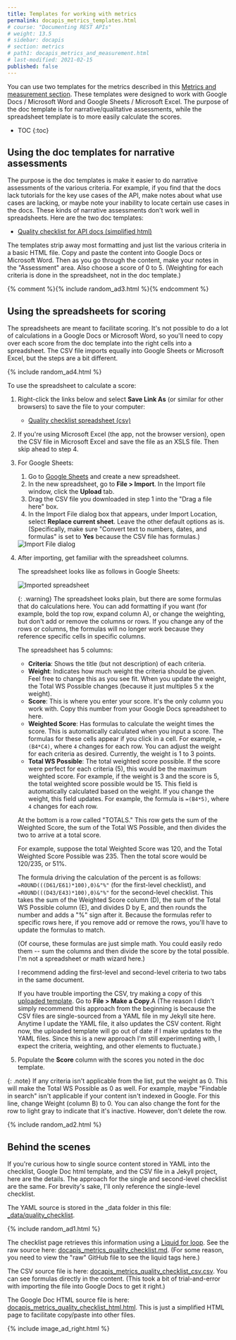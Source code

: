 ```yaml
---
title: Templates for working with metrics
permalink: docapis_metrics_templates.html
# course: "Documenting REST APIs"
# weight: 13.5
# sidebar: docapis
# section: metrics
# path1: docapis_metrics_and_measurement.html
# last-modified: 2021-02-15
published: false
---
```


<!-- note: I unpublished this page b/c this method of scoring didn't seem to work well in practice. -->

You can use two templates for the metrics described in this [Metrics and measurement section](docapis_metrics_and_measurement.html). These templates were designed to work with Google Docs / Microsoft Word and Google Sheets / Microsoft Excel. The purpose of the doc template is for narrative/qualitative assessments, while the spreadsheet template is to more easily calculate the scores.

* TOC
{:toc}  

## Using the doc templates for narrative assessments

The purpose is the doc templates is make it easier to do narrative assessments of the various criteria. For example, if you find that the docs lack tutorials for the key use cases of the API, make notes about what use cases are lacking, or maybe note your inability to locate certain use cases in the docs. These kinds of narrative assessments don't work well in spreadsheets. Here are the two doc templates:

* [Quality checklist for API docs (simplified html)](https://idratherbewriting.com/learnapidoc/docs/metrics_and_measurement/docapis_quality_checklist_html.html)

The templates strip away most formatting and just list the various criteria in a basic HTML file. Copy and paste the content into Google Docs or Microsoft Word. Then as you go through the content, make your notes in the "Assessment" area. Also choose a score of 0 to 5. (Weighting for each criteria is done in the spreadsheet, not in the doc template.)

{% comment %}{% include random_ad3.html %}{% endcomment %}

## Using the spreadsheets for scoring

The spreadsheets are meant to facilitate scoring. It's not possible to do a lot of calculations in a Google Docs or Microsoft Word, so you'll need to copy over each score from the doc template into the right cells into a spreadsheet. The CSV file imports equally into Google Sheets or Microsoft Excel, but the steps are a bit different.

{% include random_ad4.html %}

To use the spreadsheet to calculate a score:

1.  Right-click the links below and select **Save Link As** (or similar for other browsers) to save the file to your computer:

    * [Quality checklist spreadsheet (csv)](https://idratherbewriting.com/learnapidoc/docs/metrics_and_measurement/docapis_quality_checklist_csv.csv)

2.  If you're using Microsoft Excel (the app, not the browser version), open the CSV file in Microsoft Excel and save the file as an XSLS file. Then skip ahead to step 4.
3.  For Google Sheets:
    1. Go to [Google Sheets](https://docs.google.com/spreadsheets/) and create a new spreadsheet.
    2.  In the new spreadsheet, go to **File > Import**. In the Import file window, click the **Upload** tab.
    3.  Drag the CSV file you downloaded in step 1 into the "Drag a file here" box.
    4.  In the Import File dialog box that appears, under Import Location, select **Replace current sheet**. Leave the other default options as is. (Specifically, make sure "Convert text to numbers, dates, and formulas" is set to **Yes** because the CSV file has formulas.)

    <img src="{{site.media}}/import_file_spreadsheet2.png" class="small" alt="Import File dialog" />

4.  After importing, get familiar with the spreadsheet columns.

    The spreadsheet looks like as follows in Google Sheets:

    <img src="{{site.media}}/spreadsheet_thumbnail_metrics.png" alt="Imported spreadsheet" />

    {: .warning}
    The spreadsheet looks plain, but there are some formulas that do calculations here. You can add formatting if you want (for example, bold the top row, expand column A), or change the weighting, but don't add or remove the columns or rows. If you change any of the rows or columns, the formulas will no longer work because they reference specific cells in specific columns.

    The spreadsheet has 5 columns:

    * **Criteria**: Shows the title (but not description) of each criteria.
    * **Weight**: Indicates how much weight the criteria should be given. Feel free to change this as you see fit. When you update the weight, the Total WS Possible changes (because it just multiples 5 x the weight).
    * **Score**: This is where you enter your score. It's the only column you work with. Copy this number from your Google Docs spreadsheet to here.
    * **Weighted Score**: Has formulas to calculate the weight times the score. This is automatically calculated when you input a score. The formulas for these cells appear if you click in a cell. For example, `=(B4*C4)`, where `4` changes for each row. You can adjust the weight for each criteria as desired. Currently, the weight is 1 to 3 points.
    * **Total WS Possible**: The total weighted score possible. If the score were perfect for each criteria (5), this would be the maximum weighted score. For example, if the weight is 3 and the score is 5, the total weighted score possible would be 15. This field is automatically calculated based on the weight. If you change the weight, this field updates. For example, the formula is `=(B4*5)`, where `4` changes for each row.

    At the bottom is a row called "TOTALS." This row gets the sum of the Weighted Score, the sum of the Total WS Possible, and then divides the two to arrive at a total score.

    For example, suppose the total Weighted Score was 120, and the Total Weighted Score Possible was 235. Then the total score would be 120/235, or 51%.

    The formula driving the calculation of the percent is as follows: `=ROUND(((D61/E61)*100),0)&"%"` (for the first-level checklist), and `=ROUND(((D43/E43)*100),0)&"%"` for the second-level checklist. This takes the sum of the Weighted Score column (D), the sum of the Total WS Possible column (E), and divides D by E, and then rounds the number and adds a "%" sign after it. Because the formulas refer to specific rows here, if you remove add or remove the rows, you'll have to update the formulas to match.

    (Of course, these formulas are just simple math. You could easily redo them -- sum the columns and then divide the score by the total possible. I'm not a spreadsheet or math wizard here.)

    I recommend adding the first-level and second-level criteria to two tabs in the same document.

    If you have trouble importing the CSV, try making a copy of this [uploaded template](https://docs.google.com/spreadsheets/d/1eX7OlcbfV6tPyF1YAEPYyU2GpWak8rYvpEOjTS1ZjZY/edit?usp=sharing). Go to **File > Make a Copy**.A (The reason I didn't simply recommend this approach from the beginning is because the CSV files are single-sourced from a YAML file in my Jekyll site here. Anytime I update the YAML file, it also updates the CSV content. Right now, the uploaded template will go out of date if I make updates to the YAML files. Since this is a new approach I'm still experimenting with, I expect the criteria, weighting, and other elements to fluctuate.)

5.  Populate the **Score** column with the scores you noted in the doc template.

{: .note} If any criteria isn't applicable from the list, put the weight as 0. This will make the Total WS Possible as 0 as well. For example, maybe "Findable in search" isn't applicable if your content isn't indexed in Google. For this line, change Weight (column B) to 0. You can also change the font for the row to light gray to indicate that it's inactive. However, don't delete the row.

{% include random_ad2.html %}

## Behind the scenes

If you're curious how to single source content stored in YAML into the checklist, Google Doc html template, and the CSV file in a Jekyll project, here are the details. The approach for the single and second-level checklist are the same. For brevity's sake, I'll only reference the single-level checklist.

The YAML source is stored in the _data folder in this file: [_data/quality_checklist](https://github.com/tomjoht/learnapidoc/blob/main/_data/quality_checklist.yml).

{% include random_ad1.html %}

The checklist page retrieves this information using a [Liquid for loop](https://shopify.github.io/liquid/tags/iteration/). See the raw source here: [docapis_metrics_quality_checklist.md](https://raw.githubusercontent.com/tomjoht/learnapidoc/main/_docs/metrics_and_measurement/docapis_metrics_quality_checklist.md). (For some reason, you need to view the "raw" GitHub file to see the  liquid tags here.)

The CSV source file is here: [docapis_metrics_quality_checklist_csv.csv](https://github.com/tomjoht/learnapidoc/blob/main/_docs/metrics_and_measurement/docapis_metrics_quality_checklist_csv.csv). You can see formulas directly in the content. (This took a bit of trial-and-error with importing the file into Google Docs to get it right.)

The Google Doc HTML source file is here: [docapis_metrics_quality_checklist_html.html](https://github.com/tomjoht/learnapidoc/blob/main/_docs/metrics_and_measurement/docapis_metrics_quality_checklist_html.html). This is just a simplified HTML page to facilitate copy/paste into other files.

{% include image_ad_right.html %}
